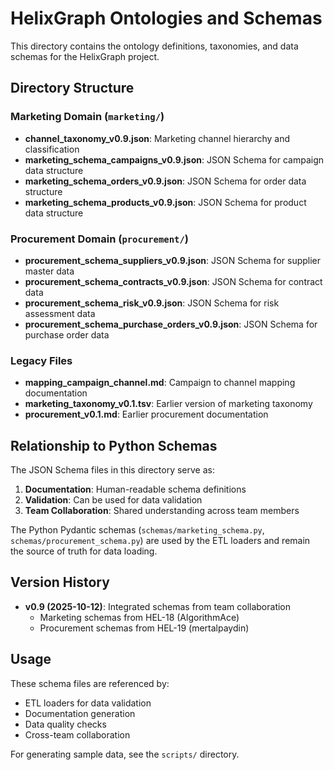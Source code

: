 # HelixGraph Ontologies and Schemas

This directory contains the ontology definitions, taxonomies, and data schemas for the HelixGraph project.

## Directory Structure

### Marketing Domain (`marketing/`)
- **channel_taxonomy_v0.9.json**: Marketing channel hierarchy and classification
- **marketing_schema_campaigns_v0.9.json**: JSON Schema for campaign data structure
- **marketing_schema_orders_v0.9.json**: JSON Schema for order data structure
- **marketing_schema_products_v0.9.json**: JSON Schema for product data structure

### Procurement Domain (`procurement/`)
- **procurement_schema_suppliers_v0.9.json**: JSON Schema for supplier master data
- **procurement_schema_contracts_v0.9.json**: JSON Schema for contract data
- **procurement_schema_risk_v0.9.json**: JSON Schema for risk assessment data
- **procurement_schema_purchase_orders_v0.9.json**: JSON Schema for purchase order data

### Legacy Files
- **mapping_campaign_channel.md**: Campaign to channel mapping documentation
- **marketing_taxonomy_v0.1.tsv**: Earlier version of marketing taxonomy
- **procurement_v0.1.md**: Earlier procurement documentation

## Relationship to Python Schemas

The JSON Schema files in this directory serve as:
1. **Documentation**: Human-readable schema definitions
2. **Validation**: Can be used for data validation
3. **Team Collaboration**: Shared understanding across team members

The Python Pydantic schemas (`schemas/marketing_schema.py`, `schemas/procurement_schema.py`) are used by the ETL loaders and remain the source of truth for data loading.

## Version History

- **v0.9 (2025-10-12)**: Integrated schemas from team collaboration
  - Marketing schemas from HEL-18 (AlgorithmAce)
  - Procurement schemas from HEL-19 (mertalpaydin)

## Usage

These schema files are referenced by:
- ETL loaders for data validation
- Documentation generation
- Data quality checks
- Cross-team collaboration

For generating sample data, see the `scripts/` directory.



